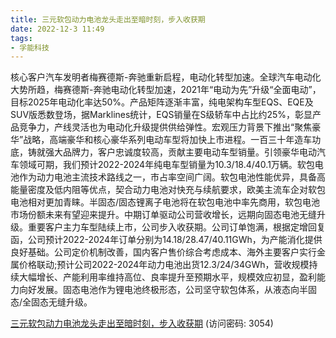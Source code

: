 ```yaml
---
title: 三元软包动力电池龙头走出至暗时刻，步入收获期
date: 2022-12-3 11:49
tags:
- 孚能科技
---
```

核心客户汽车发明者梅赛德斯-奔驰重新启程，电动化转型加速。全球汽车电动化大势所趋，梅赛德斯-奔驰电动化转型加速，2021年“电动为先”升级“全面电动”，目标2025年电动化率达50%。产品矩阵逐渐丰富，纯电架构车型EQS、EQE及SUV版悉数登场，据Marklines统计，EQS销量在S级轿车中占比约25%，彰显产品竞争力，产线灵活也为电动化升级提供供给弹性。宏观压力背景下推出“聚焦豪华”战略，高端豪华和核心豪华系列电动车型将加快上市进程。一百三十年造车功底，铸就强大品牌力，客户忠诚度较高，贡献主要电动车型销量。引领豪华电动汽车领域可期，我们预计2022-2024年纯电车型销量为10.3/18.4/40.1万辆。软包电池作为动力电池主流技术路线之一，市占率空间广阔。软包电池性能优异，具备高能量密度及低内阻等优点，契合动力电池对快充与续航要求，欧美主流车企对软包电池相对更加青睐。半固态/固态锂离子电池将在软包电池中率先商用，软包电池市场份额未来有望迎来提升。中期订单驱动公司营收增长，远期向固态电池无缝升级。重要客户主力车型陆续上市，公司步入收获期。公司订单饱满，根据定增回复函，公司预计2022-2024年订单分别为14.18/28.47/40.11GWh，为产能消化提供良好基础。公司定价机制改善，国内客户售价综合考虑成本、海外主要客户实行金属价格联动;预计公司2022-2024年动力电池出货12.3/24/34GWh，营收规模持续大幅增长、产能利用率维持高位、良率提升至预期水平，规模效应初显，盈利能力向好发展。固态电池作为锂电池终极形态，公司坚守软包体系，从液态向半固态/全固态无缝升级。

[三元软包动力电池龙头走出至暗时刻，步入收获期](https://url12.ctfile.com/f/3948612-739638774-92b055?p=3054)
(访问密码: 3054)
